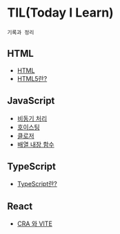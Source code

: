 # TIL(Today I Learn)
```
기록과 정리
```
## HTML
- [HTML](/HTML/HTML.md)
- [HTML5란?](/HTML/HTML5의%20다른점.md)

## JavaScript
- [비동기 처리](/JavaScript/비동기%20처리.md)
- [호이스팅](/JavaScript/호이스팅.md)
- [클로저](/JavaScript/클로저.md)
- [배열 내장 함수](/JavaScript/배열%20내장%20함수.md)

## TypeScript
- [TypeScript란?](/TypeScript/TypeScript란.md)

## React
- [CRA 와 VITE](/React/CRA와%20VITE.md)